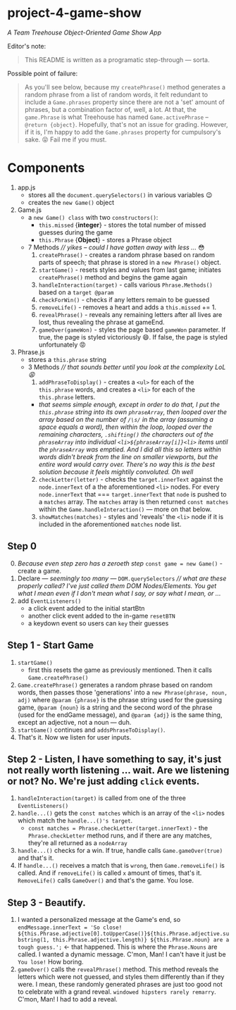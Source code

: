 # project-4-game-show
 *A Team Treehouse Object-Oriented Game Show App*

 Editor's note:
 > This README is written as a programatic step-through — sorta. 

 Possible point of failure: 
 > As you'll see below, because my `createPhrase()` method generates a random phrase from a list of random words, it felt redundant to include a `Game.phrases` property since there are not a 'set' amount of phrases, but a combination factor of, well, a lot. At that, the `game.Phrase` is what Treehouse has named `Game.activePhrase` – `@return {object}`. Hopefully, that's not an issue for grading. However, if it is, I'm happy to add the `Game.phrases` property for cumpulsory's sake. :stuck_out_tongue_closed_eyes: Fail me if you must. 

# Components
1. app.js
    - stores all the `document.querySelectors()` in various variables :wink:
    - creates the `new Game()` object
2. Game.js 
     - a `new Game() class` with two `constructors()`: 
        - `this.missed` {**integer**} - stores the total number of missed guesses during the game
        - `this.Phrase` {**Object**} - stores a Phrase object 
    -  7 Methods *// yikes – could I have gotten away with less ...* :flushed:
        1. `createPhrase()` - creates a random phrase based on random parts of speech; that phrase is stored in a `new Phrase()` object. 
        2. `startGame()` - resets styles and values from last game; initiates `createPhrase()` method and begins the game again
        3. `handleInteraction(target)` - calls various `Phrase.Methods()` based on a `target @param` 
        4. `checkForWin()` - checks if any letters remain to be guessed
        5. `removeLife()` - removes a heart and adds a `this.missed` += 1. 
        6. `revealPhrase()` -  reveals any remaining letters after all lives are lost, thus revealing the phrase at gameEnd. 
        7. `gameOver(gameWon)` - styles the page based `gameWon` parameter. If true, the page is styled victoriously :smile:. If false, the page is styled unfortunately :rage: 
3. Phrase.js
    - stores a `this.phrase` string
    - 3 Methods *// that sounds better until you look at the complexity LoL :weary:* 
        1. `addPhraseToDisplay()` - creates a `<ul>` for each of the `this.phrase` words, and creates a `<li>` for each of the `this.phrase` letters. 
         - *that seems simple enough, except in order to do that, I put the `this.phrase` string into its own `phraseArray`, then looped over the array based on the number of `/\s/` in the array (assuming a space equals a word), then within the loop, looped over the remaining characters, `.shifting()` the characters out of the `phraseArray` into individual `<li>${phraseArray[i]}<li>` items until the `phraseArray` was emptied. And I did all this so letters within words didn't break from the line on smaller viewports, but the entire word would carry over. There's no way this is the best solution because it feels mightily convoluted. Oh well*
        2. `checkLetter(letter)` - checks the `target.innerText` against the `node.innerText` of a the aforementioned `<li>` nodes. For every `node.innerText` that === `target.innerText` that `node` is pushed to a `matches` array. The `matches` array is then returned `const matches` within the `Game.handleInteraction()` — more on that below. 
        3. `showMatches(matches)` - styles and 'reveals' the `<li>` node if it is included in the aforementioned `matches` node list. 

 ## Step 0
 0. *Because even step zero has a zeroeth step* `const game = new Game()` - create a game. 
 1. Declare — *seemingly too many* — `DOM.querySelectors` *// what are these properly called? I've just called them DOM Nodes/Elements. You get what I mean even if I don't mean what I say, or say what I mean, or ...*
 2. add `EventListeners()`
    - a click event added to the initial startBtn
    - another click event added to the in-game `resetBTN`
    - a keydown event so users can `key` their guesses

## Step 1 - Start Game
1. `startGame()` 
    - first this resets the game as previously mentioned. Then it calls `Game.createPhrase()`
2. `Game.createPhrase()` generates a random phrase based on random words, then passes those 'generations' into a `new Phrase(phrase, noun, adj)` where `@param {phrase}` is the phrase string used for the guessing game, `@param {noun}` is a string and the second word of the phrase (used for the endGame message), and `@param {adj}` is the same thing, except an adjective, not a noun — duh. 
3. `startGame()` continues and `addsPhraseToDisplay()`. 
4. That's it. Now we listen for user inputs. 

## Step 2 - Listen, I have something to say, it's just not really worth listening ... wait. Are we listening or not? No. We're just adding `click` events. 
1.  `handleInteraction(target)` is called from one of the three `EventListeners()`
2. `handle...()` gets the `const matches` which is an array of the `<li>` nodes which match the `handle...()'s target`.
    - `const matches = Phrase.checkLetter(target.innerText)` - the `Phrase.checkLetter` method runs, and if there are any matches, they're all returned as a `nodeArray`
3. `handle...()` checks for a win. If true, handle calls `Game.gameOver(true)` and that's it. 
4. If `handle...()` receives a match that is `wrong`, then `Game.removeLife()` is called. And if `removeLife()` is called `x` amount of times, that's it. `RemoveLife()` calls `GameOver()` and that's the game. You lose. 

## Step 3 - Beautify. 
1. I wanted a personalized message at the Game's end, so `endMessage.innerText = 'So close! ${this.Phrase.adjective[0].toUpperCase()}${this.Phrase.adjective.substring(1, this.Phrase.adjective.length)} ${this.Phrase.noun} are a tough guess.';` <- that happened. This is where the `Phrase.Nouns` are called. I wanted a dynamic message. C'mon, Man!  I can't have it just be `You lose!` How boring. 
2. `gameOver()` calls the `revealPhrase()` method. This method reveals the letters which were not guessed, and styles them differently than if they were. I mean, these randomly generated phrases are just too good not to celebrate with a grand reveal. `windowed hipsters rarely remarry`. C'mon, Man! I had to add a reveal. 
